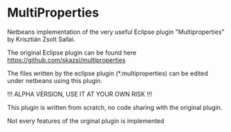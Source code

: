 # MultiProperties
Netbeans implementation of the very useful Eclipse plugin "Multiproperties" by Krisztián Zsolt Sallai.

The original Eclipse plugin can be found here https://github.com/skazsi/multiproperties

The files written by the eclipse plugin (*.multiproperties) can be edited under
netbeans using this plugin.

!!! ALPHA VERSION, USE IT AT YOUR OWN RISK !!!

This plugin is written from scratch, no code sharing with the original plugin.

Not every features of the orginal plugin is implemented
